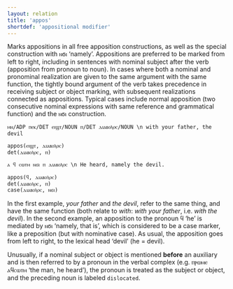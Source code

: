 ```yaml
---
layout: relation
title: 'appos'
shortdef: 'appositional modifier'
---
```


Marks appositions in all free apposition constructions, as well as the special construction with ⲛϭⲓ ‘namely’. Appositions are preferred to be marked from left to right, including in sentences with nominal subject after the verb (apposition from pronoun to noun). In cases where both a nominal and pronominal realization are given to the same argument with the same function, the tightly bound argument of the verb takes precedence in receiving subject or object marking, with subsequent realizations connected as appositions. Typical cases include normal apposition (two consecutive nominal expressions with same reference and grammatical function) and the ⲛϭⲓ construction.

~~~ sdparse
ⲙⲛ/ADP ⲡⲉⲕ/DET ⲉⲓϣⲧ/NOUN ⲡ/DET ⲇⲓⲁⲃⲟⲗⲟⲥ/NOUN \n with your father, the devil

appos(ⲉⲓϣⲧ, ⲇⲓⲁⲃⲟⲗⲟⲥ)
det(ⲇⲓⲁⲃⲟⲗⲟⲥ, ⲡ)
~~~

~~~ sdparse
ⲁ ϥ ⲥⲱⲧⲙ ⲛϭⲓ ⲡ ⲇⲓⲁⲃⲟⲗⲟⲥ \n He heard, namely the devil.

appos(ϥ, ⲇⲓⲁⲃⲟⲗⲟⲥ)
det(ⲇⲓⲁⲃⲟⲗⲟⲥ, ⲡ)
case(ⲇⲓⲁⲃⲟⲗⲟⲥ, ⲛϭⲓ)
~~~

In the first example, *your father* and *the devil*, refer to the same thing, and have the same function (both relate to *with*: *with your father*, i.e. *with the devil*). In the second example, an apposition to the pronoun ϥ ‘he’ is mediated by ⲛϭⲓ ‘namely, that is’, which is considered to be a case marker, like a preposition (but with nominative case). As usual, the apposition goes from left to right, to the lexical head ‘devil’ (he = devil). 

Unusually, if a nominal subject or object is mentioned **before** an auxiliary and is then referred to by a pronoun in the verbal complex (e.g. ⲡⲣⲱⲙⲉ ⲁϥⲥⲱⲧⲙ ‘the man, he heard’), the pronoun is treated as the subject or object, and the preceding noun is labeled `dislocated`. 
